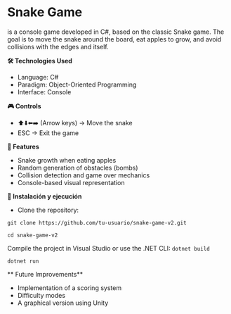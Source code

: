 # Snake Game

is a console game developed in C#, based on the classic Snake game.
The goal is to move the snake around the board, eat apples to grow, and avoid collisions with the edges and itself.

**🛠️ Technologies Used**

- Language: C#
- Paradigm: Object-Oriented Programming
- Interface: Console

**🎮 Controls**
- ⬆️⬇️⬅️➡️ (Arrow keys) → Move the snake
- ESC → Exit the game

**📌 Features**
- Snake growth when eating apples
- Random generation of obstacles (bombs)
- Collision detection and game over mechanics
- Console-based visual representation

**🚀 Instalación y ejecución**
- Clone the repository:

`git clone https://github.com/tu-usuario/snake-game-v2.git`

`cd snake-game-v2`

Compile the project in Visual Studio or use the .NET CLI:
`dotnet build`

`dotnet run`

** Future Improvements**
- Implementation of a scoring system
- Difficulty modes
- A graphical version using Unity
